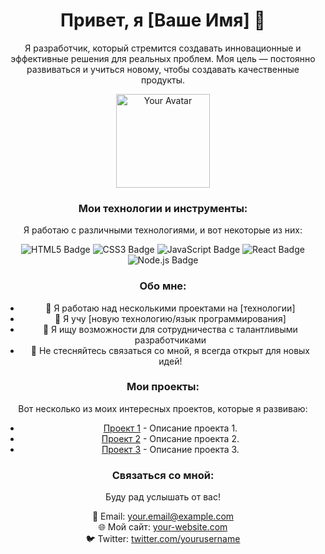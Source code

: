 <div align="center">
  <h1>Привет, я [Ваше Имя] 👋</h1>
  <p>Я разработчик, который стремится создавать инновационные и эффективные решения для реальных проблем. Моя цель — постоянно развиваться и учиться новому, чтобы создавать качественные продукты.</p>
  
  <img src="https://avatars.githubusercontent.com/u/12345678?v=4" alt="Your Avatar" width="150">
  
  <h3>Мои технологии и инструменты:</h3>
  <p>Я работаю с различными технологиями, и вот некоторые из них:</p>
  
  <div>
    <img src="https://img.shields.io/badge/HTML5-%23E34F26?style=flat-square&logo=html5&logoColor=white" alt="HTML5 Badge">
    <img src="https://img.shields.io/badge/CSS3-%231572B6?style=flat-square&logo=css3&logoColor=white" alt="CSS3 Badge">
    <img src="https://img.shields.io/badge/JavaScript-%23F7DF1E?style=flat-square&logo=javascript&logoColor=black" alt="JavaScript Badge">
    <img src="https://img.shields.io/badge/React-%23282C34?style=flat-square&logo=react&logoColor=61DAFB" alt="React Badge">
    <img src="https://img.shields.io/badge/Node.js-%23339933?style=flat-square&logo=node.js&logoColor=white" alt="Node.js Badge">
  </div>

  <h3>Обо мне:</h3>
  <ul>
    <li>🔭 Я работаю над несколькими проектами на [технологии]</li>
    <li>🌱 Я учу [новую технологию/язык программирования]</li>
    <li>👯 Я ищу возможности для сотрудничества с талантливыми разработчиками</li>
    <li>💬 Не стесняйтесь связаться со мной, я всегда открыт для новых идей!</li>
  </ul>

  <h3>Мои проекты:</h3>
  <p>Вот несколько из моих интересных проектов, которые я развиваю:</p>
  <ul>
    <li><a href="https://github.com/yourusername/project1">Проект 1</a> - Описание проекта 1.</li>
    <li><a href="https://github.com/yourusername/project2">Проект 2</a> - Описание проекта 2.</li>
    <li><a href="https://github.com/yourusername/project3">Проект 3</a> - Описание проекта 3.</li>
  </ul>

  <h3>Связаться со мной:</h3>
  <p>Буду рад услышать от вас!</p>
  <p>
    📧 Email: <a href="mailto:your.email@example.com">your.email@example.com</a><br>
    🌐 Мой сайт: <a href="https://your-website.com">your-website.com</a><br>
    🐦 Twitter: <a href="https://twitter.com/yourusername">twitter.com/yourusername</a>
  </p>
</div>

